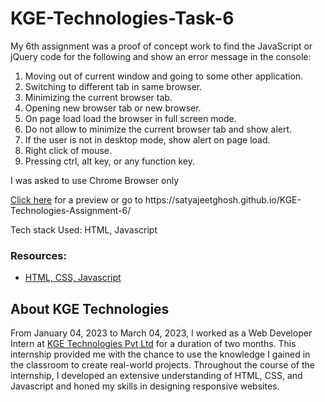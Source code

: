 <h1>KGE-Technologies-Task-6</h1>

<p>My 6th assignment was a proof of concept work to find the JavaScript or jQuery code for the following and show an error message in the console:</p>

<ol>
<li>Moving out of current window and going to some other application.</li>
<li>Switching to different tab in same browser.</li>
<li>Minimizing the current browser tab.</li>
<li>Opening new browser tab or new browser.</li>
<li>On page load load the browser in full screen mode.</li>
<li>Do not allow to minimize the current browser tab and show alert.</li>
<li>If the user is not in desktop mode, show alert on page load.</li>
<li>Right click of mouse.</li>
<li>Pressing ctrl, alt key, or any function key.</li>
</ol>

<p>I was asked to use Chrome Browser only</p>

<p><a href="https://satyajeetghosh.github.io/KGE-Technologies-Assignment-6/" target="_blank">Click here</a> for a preview or go to https://satyajeetghosh.github.io/KGE-Technologies-Assignment-6/</p>

<p>Tech stack Used: HTML, Javascript</p>

<h3>Resources:</h3>
<ul>
<li><a href="https://www.w3schools.com/">HTML, CSS, Javascript</a></li>
</ul>

<h2>About KGE Technologies</h2> 

<p>From January 04, 2023 to March 04, 2023, I worked as a Web Developer Intern at <a href="https://www.linkedin.com/company/kge-technologies/" target="_blank">KGE Technologies Pvt Ltd</a> for a duration of two months. This internship provided me with the chance to use the knowledge I gained in the classroom to create real-world projects. Throughout the course of the internship, I developed an extensive understanding of HTML, CSS, and Javascript and honed my skills in designing responsive websites.</p>
